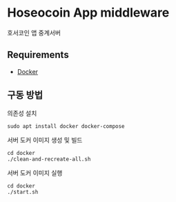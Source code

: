 # Hoseocoin App middleware
호서코인 앱 중계서버
## Requirements
- [Docker](https://www.docker.com/)

## 구동 방법
의존성 설치
```
sudo apt install docker docker-compose
```

서버 도커 이미지 생성 및 빌드
```
cd docker
./clean-and-recreate-all.sh
```

서버 도커 이미지 실행
```
cd docker
./start.sh
```
